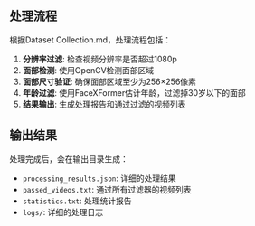 


## 处理流程

根据Dataset Collection.md，处理流程包括：

1. **分辨率过滤**: 检查视频分辨率是否超过1080p
2. **面部检测**: 使用OpenCV检测面部区域
3. **面部尺寸验证**: 确保面部区域至少为256×256像素
4. **年龄过滤**: 使用FaceXFormer估计年龄，过滤掉30岁以下的面部
5. **结果输出**: 生成处理报告和通过过滤的视频列表

## 输出结果

处理完成后，会在输出目录生成：

- `processing_results.json`: 详细的处理结果
- `passed_videos.txt`: 通过所有过滤器的视频列表
- `statistics.txt`: 处理统计报告
- `logs/`: 详细的处理日志